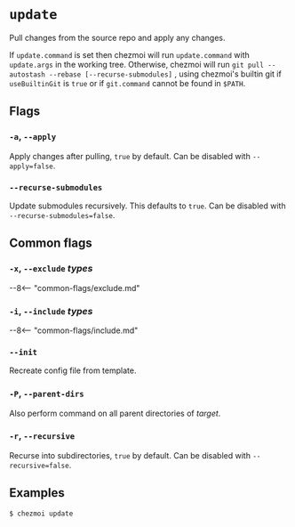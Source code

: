 # `update`

Pull changes from the source repo and apply any changes.

If `update.command` is set then chezmoi will run `update.command` with
`update.args` in the working tree. Otherwise, chezmoi will run `git pull
--autostash --rebase [--recurse-submodules]` , using chezmoi's builtin git if
`useBuiltinGit` is `true` or if `git.command` cannot be found in `$PATH`.

## Flags

### `-a`, `--apply`

Apply changes after pulling, `true` by default. Can be disabled with `--apply=false`.

### `--recurse-submodules`

Update submodules recursively. This defaults to `true`. Can be disabled with `--recurse-submodules=false`.

## Common flags

### `-x`, `--exclude` *types*

--8<-- "common-flags/exclude.md"

### `-i`, `--include` *types*

--8<-- "common-flags/include.md"

### `--init`

Recreate config file from template.

### `-P`, `--parent-dirs`

Also perform command on all parent directories of *target*.

### `-r`, `--recursive`

Recurse into subdirectories, `true` by default. Can be disabled with `--recursive=false`.

## Examples

```console
$ chezmoi update
```
